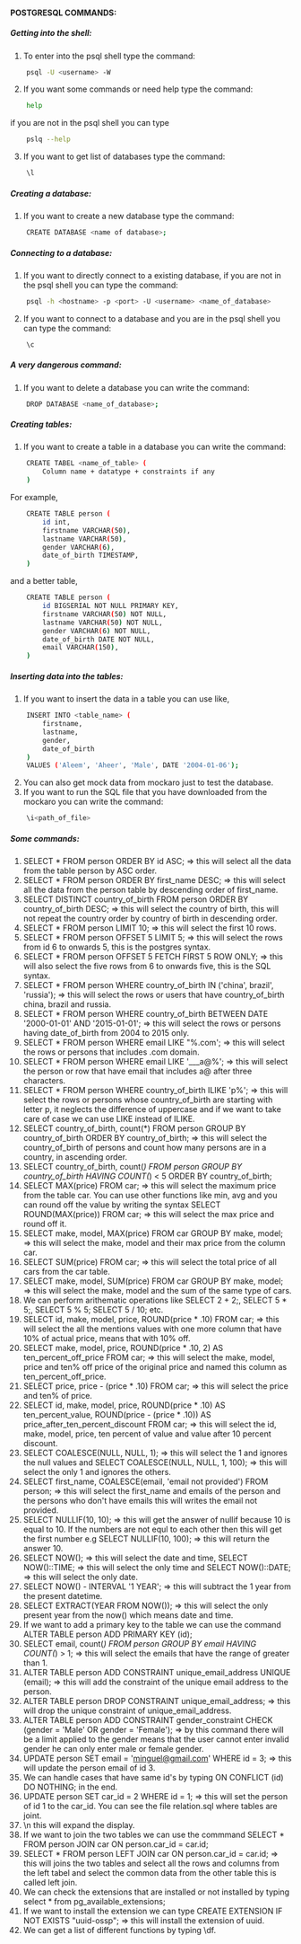 #### POSTGRESQL COMMANDS:
##### Getting into the shell:
1. To enter into the psql shell type the command: 
``` bash
    psql -U <username> -W
```
2. If you want some commands or need help type the command:
``` bash
    help
```
if you are not in the psql shell you can type 
``` bash
    pslq --help
```
3. If you want to get list of databases type the command:
``` bash
    \l
```

##### Creating a database:
1. If you want to create a new database type the command:
``` bash
    CREATE DATABASE <name of database>;
```
##### Connecting to a database:
1. If you want to directly connect to a existing database, if you are not in the psql shell you can type the command:
``` bash
    psql -h <hostname> -p <port> -U <username> <name_of_database>
```
2. If you want to connect to a database and you are in the psql shell you can type the command:
``` bash
    \c
```
##### A very dangerous command:
1. If you want to delete a database you can write the command:
``` bash
    DROP DATABASE <name_of_database>;
```
##### Creating tables:
1. If you want to create a table in a database you can write the command:
``` bash
    CREATE TABEL <name_of_table> (
        Column name + datatype + constraints if any
    )
```
For example, 
``` bash
    CREATE TABLE person (
        id int,
        firstname VARCHAR(50),
        lastname VARCHAR(50),
        gender VARCHAR(6),
        date_of_birth TIMESTAMP,
    )
```
and a better table, 
``` bash
    CREATE TABLE person (
        id BIGSERIAL NOT NULL PRIMARY KEY,
        firstname VARCHAR(50) NOT NULL,
        lastname VARCHAR(50) NOT NULL,
        gender VARCHAR(6) NOT NULL,
        date_of_birth DATE NOT NULL,
        email VARCHAR(150),
    )
```

##### Inserting data into the tables:
1. If you want to insert the data in a table you can use like,
``` bash
    INSERT INTO <table_name> (
        firstname,
        lastname,
        gender,
        date_of_birth
    )
    VALUES ('Aleem', 'Aheer', 'Male', DATE '2004-01-06');
```
2. You can also get mock data from mockaro just to test the database.
3. If you want to run the SQL file that you have downloaded from the mockaro you can write the command:
``` bash
    \i<path_of_file>
```

##### Some commands:
1. SELECT * FROM person ORDER BY id ASC; => this will select all the data from the table person by ASC order.
2. SELECT * FROM person ORDER BY first_name DESC; => this will select all the data from the person table by descending order of first_name.
3. SELECT DISTINCT country_of_birth FROM person ORDER BY country_of_birth DESC; => this will select the country of birth, this will not repeat the country order by country of birth in descending order.
4. SELECT * FROM person LIMIT 10; => this will select the first 10 rows.
5. SELECT * FROM person OFFSET 5 LIMIT 5; => this will select the rows from id 6 to onwards 5, this is the postgres syntax.
6. SELECT * FROM person OFFSET 5 FETCH FIRST 5 ROW ONLY; => this will also select the five rows from 6 to onwards five, this is the SQL syntax.
7. SELECT * FROM person WHERE country_of_birth IN ('china', brazil', 'russia'); => this will select the rows or users that have country_of_birth china, brazil and russia.
8. SELECT * FROM person WHERE country_of_birth BETWEEN DATE '2000-01-01' AND '2015-01-01'; => this will select the rows or persons having date_of_birth from 2004 to 2015 only.
9. SELECT * FROM person WHERE email LIKE "%.com'; => this will select the rows or persons that includes .com domain.
10. SELECT * FROM person WHERE email LIKE '___a@%'; => this will select the person or row that have email that includes a@ after three characters.
11. SELECT * FROM person WHERE country_of_birth ILIKE 'p%'; => this will select the rows or persons whose country_of_birth are starting with letter p, it neglects the difference of uppercase and if we want to take care of case we can use LIKE instead of ILIKE.
12. SELECT country_of_birth, count(*) FROM person GROUP BY country_of_birth ORDER BY country_of_birth; => this will select the country_of_birth of persons and count how many persons are in a country, in ascending order.
13. SELECT country_of_birth, count(*) FROM person GROUP BY country_of_birth HAVING COUNT(*) < 5 ORDER BY country_of_birth;
14. SELECT MAX(price) FROM car; => this will select the maximum price from the table car. You can use other functions like min, avg and you can round off the value by writing the syntax SELECT ROUND(MAX(price)) FROM car; => this will select the max price and round off it.
15. SELECT make, model, MAX(price) FROM car GROUP BY make, model; => this will select the make, model and their max price from the column car.
16. SELECT SUM(price) FROM car; => this will select the total price of all cars from the car table.
17. SELECT make, model, SUM(price) FROM car GROUP BY make, model; => this will select the make, model and the sum of the same type of cars.
18. We can perform arithematic operations like SELECT 2 + 2;, SELECT 5 * 5;, SELECT 5 % 5; SELECT 5 / 10; etc.
19. SELECT id, make, model, price, ROUND(price * .10) FROM car; => this will select the all the mentions values with one more column that have 10% of actual price, means that with 10% off.
20. SELECT make, model, price, ROUND(price * .10, 2) AS ten_percent_off_price FROM car; => this will select the make, model, price and ten% off price of the original price and named this column as ten_percent_off_price.
21. SELECT price, price - (price * .10) FROM car; => this will select the price and ten% of price.
22. SELECT id, make, model, price, ROUND(price * .10) AS ten_percent_value, ROUND(price - (price * .10)) AS price_after_ten_percent_discount FROM car; => this will select the id, make, model, price, ten percent of value and value after 10 percent discount.
23. SELECT COALESCE(NULL, NULL, 1); => this will select the 1 and ignores the null values and SELECT COALESCE(NULL, NULL, 1, 100); => this will select the only 1 and ignores the others.
24. SELECT first_name, COALESCE(email, 'email not provided') FROM person; => this will select the first_name and emails of the person and the persons who don't have emails this will writes the email not provided.
25. SELECT NULLIF(10, 10); => this will get the answer of nullif because 10 is equal to 10. If the numbers are not equl to each other then this will get the first number e.g SELECT NULLIF(10, 100); => this will return the answer 10.
26. SELECT NOW(); => this will select the date and time, SELECT NOW()::TIME; => this will select the only time and SELECT NOW()::DATE; => this will select the only date.
27. SELECT NOW() - INTERVAL '1 YEAR'; => this will subtract the 1 year from the present datetime.
28. SELECT EXTRACT(YEAR FROM NOW()); => this will select the only present year from the now() which means date and time.
29. If we want to add a primary key to the table we can use the command ALTER TABLE person ADD PRIMARY KEY (id);
30. SELECT email, count(*) FROM person GROUP BY email HAVING COUNT(*) > 1; => this will select the emails that have the range of greater than 1.
31. ALTER TABLE person ADD CONSTRAINT unique_email_address UNIQUE (email); => this will add the constraint of the unique email address to the person.
32. ALTER TABLE person DROP CONSTRAINT unique_email_address; => this will drop the unique constraint of unique_email_address.
33. ALTER TABLE person ADD CONSTRAINT gender_constraint CHECK (gender = 'Male' OR gender = 'Female'); => by this command there will be a limit applied to the gender means that the user cannot enter invalid gender he can only enter male or female gender.
34. UPDATE person SET email = 'minguel@gmail.com' WHERE id = 3; => this will update the person email of id 3.
35. We can handle cases that have same id's by typing ON CONFLICT (id) DO NOTHING; in the end.
36. UPDATE person SET car_id = 2 WHERE id = 1; => this will set the person of id 1 to the car_id. You can see the file relation.sql where tables are joint.
37. \n this will expand the display.
38. If we want to join the two tables we can use the commmand SELECT * FROM person JOIN car ON person.car_id = car.id;
39. SELECT * FROM person  LEFT JOIN car ON person.car_id = car.id; => this will joins the two tables and select all the rows and columns from the left tabel and select the common data from the other table this is called left join.
40. We can check the extensions that are installed or not installed by typing select * from pg_available_extensions;
41. If we want to install the extension we can type CREATE EXTENSION IF NOT EXISTS "uuid-ossp"; => this will install the extension of uuid.
42. We can get a list of different functions by typing \df.